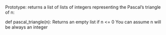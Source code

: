 Prototype:
returns a list of lists of integers representing the Pascal’s triangle of n:

def pascal_triangle(n):
Returns an empty list if n <= 0 You can assume n will be always an integer